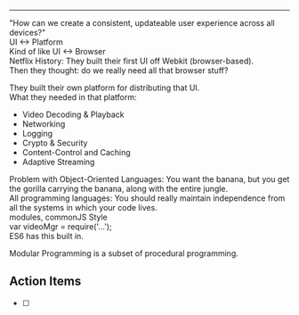 
---

"How can we create a consistent, updateable user experience across all devices?"  
UI <-> Platform  
Kind of like UI <-> Browser  
Netflix History: They built their first UI off Webkit (browser-based).  
Then they thought: do we really need all that browser stuff?  

They built their own platform for distributing that UI.  
What they needed in that platform:
* Video Decoding & Playback
* Networking
* Logging
* Crypto & Security
* Content-Control and Caching
* Adaptive Streaming

Problem with Object-Oriented Languages: You want the banana, but you get the gorilla carrying the banana, along with the entire jungle.  
All programming languages: You should really maintain independence from all the systems in which your code lives.  
modules, commonJS Style  
  var videoMgr = require('...');  
  ES6 has this built in.  

Modular Programming is a subset of procedural programming.

## Action Items
* [ ]
